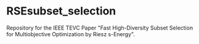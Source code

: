 # RSEsubset_selection
Repository for the IEEE TEVC Paper "Fast High-Diversity Subset Selection for Multiobjective Optimization by Riesz s-Energy".
